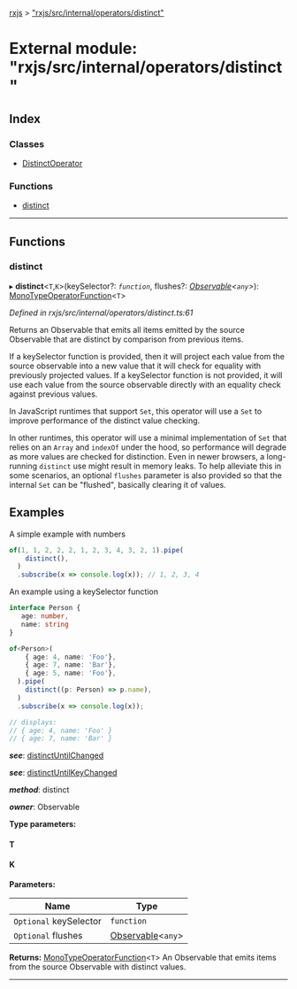 [rxjs](../README.md) > ["rxjs/src/internal/operators/distinct"](../modules/_rxjs_src_internal_operators_distinct_.md)

# External module: "rxjs/src/internal/operators/distinct"

## Index

### Classes

* [DistinctOperator](../classes/_rxjs_src_internal_operators_distinct_.distinctoperator.md)

### Functions

* [distinct](_rxjs_src_internal_operators_distinct_.md#distinct)

---

## Functions

<a id="distinct"></a>

###  distinct

▸ **distinct**<`T`,`K`>(keySelector?: *`function`*, flushes?: *[Observable](../classes/_rxjs_src_internal_observable_.observable.md)<`any`>*): [MonoTypeOperatorFunction](../interfaces/_rxjs_src_internal_types_.monotypeoperatorfunction.md)<`T`>

*Defined in rxjs/src/internal/operators/distinct.ts:61*

Returns an Observable that emits all items emitted by the source Observable that are distinct by comparison from previous items.

If a keySelector function is provided, then it will project each value from the source observable into a new value that it will check for equality with previously projected values. If a keySelector function is not provided, it will use each value from the source observable directly with an equality check against previous values.

In JavaScript runtimes that support `Set`, this operator will use a `Set` to improve performance of the distinct value checking.

In other runtimes, this operator will use a minimal implementation of `Set` that relies on an `Array` and `indexOf` under the hood, so performance will degrade as more values are checked for distinction. Even in newer browsers, a long-running `distinct` use might result in memory leaks. To help alleviate this in some scenarios, an optional `flushes` parameter is also provided so that the internal `Set` can be "flushed", basically clearing it of values.

Examples
--------

A simple example with numbers

```javascript
of(1, 1, 2, 2, 2, 1, 2, 3, 4, 3, 2, 1).pipe(
    distinct(),
  )
  .subscribe(x => console.log(x)); // 1, 2, 3, 4
```

An example using a keySelector function

```typescript
interface Person {
   age: number,
   name: string
}

of<Person>(
    { age: 4, name: 'Foo'},
    { age: 7, name: 'Bar'},
    { age: 5, name: 'Foo'},
  ).pipe(
    distinct((p: Person) => p.name),
  )
  .subscribe(x => console.log(x));

// displays:
// { age: 4, name: 'Foo' }
// { age: 7, name: 'Bar' }
```

*__see__*: [distinctUntilChanged](_rxjs_src_internal_operators_distinctuntilchanged_.md#distinctuntilchanged)

*__see__*: [distinctUntilKeyChanged](_rxjs_src_internal_operators_distinctuntilkeychanged_.md#distinctuntilkeychanged)

*__method__*: distinct

*__owner__*: Observable

**Type parameters:**

#### T 
#### K 
**Parameters:**

| Name | Type |
| ------ | ------ |
| `Optional` keySelector | `function` |
| `Optional` flushes | [Observable](../classes/_rxjs_src_internal_observable_.observable.md)<`any`> |

**Returns:** [MonoTypeOperatorFunction](../interfaces/_rxjs_src_internal_types_.monotypeoperatorfunction.md)<`T`>
An Observable that emits items from the source Observable with distinct values.

___

